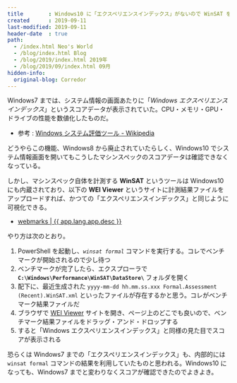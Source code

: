 ```yaml
---
title        : Windows10 に「エクスペリエンスインデックス」がないので WinSAT を使う
created      : 2019-09-11
last-modified: 2019-09-11
header-date  : true
path:
  - /index.html Neo's World
  - /blog/index.html Blog
  - /blog/2019/index.html 2019年
  - /blog/2019/09/index.html 09月
hidden-info:
  original-blog: Corredor
---
```


Windows7 までは、システム情報の画面あたりに「*Windows エクスペリエンスインデックス*」というスコアデータが表示されていた。CPU・メモリ・GPU・ドライブの性能を数値化したものだ。

- 参考 : [Windows システム評価ツール - Wikipedia](https://ja.wikipedia.org/wiki/Windows_%E3%82%B7%E3%82%B9%E3%83%86%E3%83%A0%E8%A9%95%E4%BE%A1%E3%83%84%E3%83%BC%E3%83%AB)

どうやらこの機能、Windows8 から廃止されていたらしく、Windows10 でシステム情報画面を開いてもこうしたマシンスペックのスコアデータは確認できなくなっている。

しかし、マシンスペック自体を計測する **WinSAT** というツールは Windows10 にも内蔵されており、以下の **WEI Viewer** というサイトに計測結果ファイルをアップロードすれば、かつての「エクスペリエンスインデックス」と同じように可視化できる。

- [webmarks | {{ app.lang.app.desc }}](https://webmarks.info/ja/)

やり方は次のとおり。

1. PowerShell を起動し、*`winsat formal`* コマンドを実行する。コレでベンチマークが開始されるので少し待つ
2. ベンチマークが完了したら、エクスプローラで **`C:\Windows\Performance\WinSAT\DataStore\`** フォルダを開く
3. 配下に、最近生成された `yyyy-mm-dd hh.mm.ss.xxx Formal.Assessment (Recent).WinSAT.xml` といったファイルが存在するかと思う。コレがベンチマーク結果ファイルだ
4. ブラウザで [WEI Viewer](https://webmarks.info/ja/) サイトを開き、ページ上のどこでも良いので、ベンチマーク結果ファイルをドラッグ・アンド・ドロップする
5. すると「Windows エクスペリエンスインデックス」と同様の見た目でスコアが表示される

恐らくは Windows7 までの「エクスペリエンスインデックス」も、内部的には `winsat formal` コマンドの結果を利用していたものと思われる。Windows10 になっても、Windows7 までと変わりなくスコアが確認できたのでよきよき。
